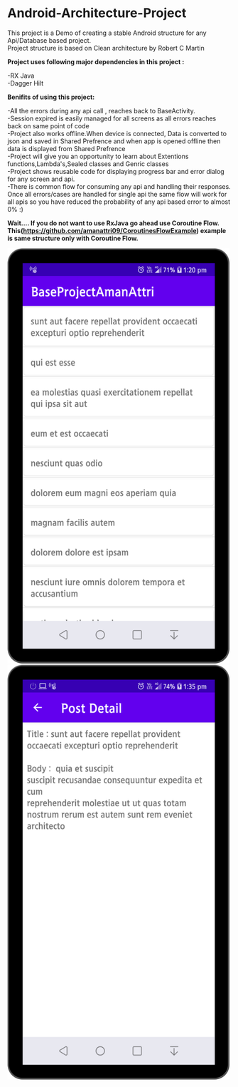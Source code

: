 # Android-Architecture-Project

This project is a Demo of creating a stable Android structure for any Api/Database based project. <br>
Project structure is based on Clean architecture by Robert C Martin<br>

<b>Project uses following major dependencies in this project : </b><br>

-RX Java <br>
-Dagger Hilt <br>

<b>Benifits of using this project: </b><br>

-All the errors during any api call , reaches back to BaseActivity. <br>
-Session expired is easily managed for all screens as all errors reaches back on same point of code  <br>
-Project also works offline.When device is connected, Data is converted to json and saved in Shared Prefrence and when app is opened offline then data is displayed from Shared Prefrence <br>
-Project will give you an opportunity to learn about Extentions functions,Lambda's,Sealed classes and Genric classes <br>
-Project shows reusable code for displaying progress bar and error dialog for any screen and api. <br>
-There is common flow for consuming any api and handling their responses. Once all errors/cases are handled for single api the same flow will work for all apis so you have reduced 
the probability of any api based error to almost 0% :) <br>


<b>Wait.... If you do not want to use RxJava go ahead use Coroutine Flow. This(https://github.com/amanattri09/CoroutinesFlowExample) example is same structure only with Coroutine Flow.</b><br>


<img src="https://github.com/amanattri09/Android-Architecture-Project/blob/master/media/media_2.png" width="500" style="max-width:200%;"> <br>
<img src="https://github.com/amanattri09/Android-Architecture-Project/blob/master/media/media_3.png" width="500" style="max-width:200%;">
 
 
 

